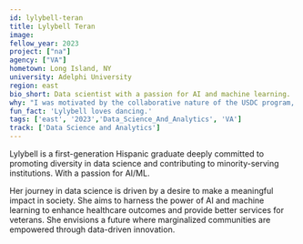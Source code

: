 ```yaml
---
id: lylybell-teran
title: Lylybell Teran
image: 
fellow_year: 2023
project: ["na"]
agency: ["VA"]
hometown: Long Island, NY
university: Adelphi University
region: east
bio_short: Data scientist with a passion for AI and machine learning.
why: "I was motivated by the collaborative nature of the USDC program, which brings together a diverse group of talented individuals from various backgrounds. The chance to work alongside like-minded professionals and contribute to projects with real-world impact fueled my enthusiasm to join the USDC and be a part of a collective effort to drive positive govermental change through technology."
fun_fact: 'Lylybell loves dancing.'
tags: ['east', '2023','Data_Science_And_Analytics', 'VA']
track: ['Data Science and Analytics']
---
```


Lylybell is a first-generation Hispanic graduate deeply committed to promoting diversity in data science and contributing to minority-serving institutions. With a passion for AI/ML.

Her journey in data science is driven by a desire to make a meaningful impact in society. She aims to harness the power of AI and machine learning to enhance healthcare outcomes and provide better services for veterans. She envisions a future where marginalized communities are empowered through data-driven innovation.